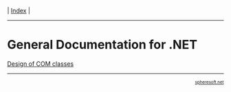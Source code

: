 | [Index](index.md) |

<hr style="height: 1px" />

# General Documentation for .NET
[Design of COM classes](General.NET/COM.Classes.md)

<!-- FOOTER -->
<hr style="height: 1px" />
<a href="http://spheresoft.net" style="font-size: 0.7em; float: right">spheresoft.net</a>
